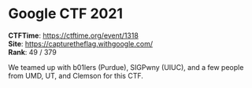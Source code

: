 # Google CTF 2021

**CTFTime**: https://ctftime.org/event/1318 \
**Site**: https://capturetheflag.withgoogle.com/ \
**Rank**: 49 / 379

We teamed up with b01lers (Purdue), SIGPwny (UIUC), and a few people from UMD,
UT, and Clemson for this CTF.
